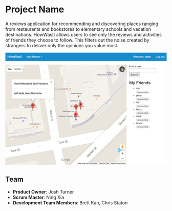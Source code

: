 # Project Name

A reviews application for recommending and discovering places ranging from restaurants and bookstores to elementary schools and vacation destinations. HowWasIt allows users to see only the reviews and activities of friends they choose to follow. This filters out the noise created by strangers to deliver only the opinions you value most.

![alt tag](/screenshots/howWasIt.png)

## Team

  - __Product Owner__: Josh Turner
  - __Scrum Master__: Ning Xia
  - __Development Team Members__: Brett Kan, Chris Staton

